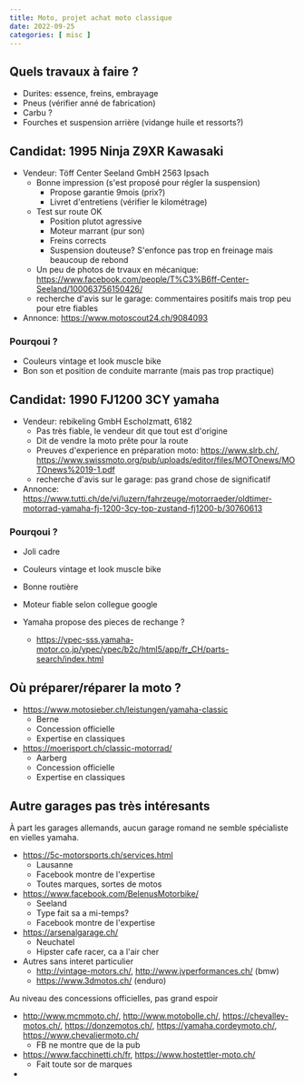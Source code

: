 ```yaml
---
title: Moto, projet achat moto classique
date: 2022-09-25
categories: [ misc ]
---
```


## Quels travaux à faire ?

* Durites: essence, freins, embrayage
* Pneus (vérifier anné de fabrication)
* Carbu ?
* Fourches et suspension arrière (vidange huile et ressorts?)

## Candidat: 1995 Ninja Z9XR Kawasaki

* Vendeur: Töff Center Seeland GmbH 2563 Ipsach
  * Bonne impression (s'est proposé pour régler la suspension)
    * Propose garantie 9mois (prix?)
    * Livret d'entretiens (vérifier le kilométrage)
  * Test sur route OK
    * Position plutot agressive
    * Moteur marrant (pur son)
    * Freins corrects
    * Suspension douteuse? S'enfonce pas trop en freinage mais beaucoup de rebond
  * Un peu de photos de trvaux en mécanique: https://www.facebook.com/people/T%C3%B6ff-Center-Seeland/100063756150426/
  * recherche d'avis sur le garage: commentaires positifs mais trop peu pour etre fiables
* Annonce: https://www.motoscout24.ch/9084093

### Pourqoui ?

* Couleurs vintage et look muscle bike
* Bon son et position de conduite marrante (mais pas trop practique)

## Candidat: 1990 FJ1200 3CY yamaha

* Vendeur: rebikeling GmbH Escholzmatt, 6182
  * Pas très fiable, le vendeur dit que tout est d'origine
  * Dit de vendre la moto prête pour la route
  * Preuves d'experience en préparation moto: https://www.slrb.ch/, https://www.swissmoto.org/pub/uploads/editor/files/MOTOnews/MOTOnews%2019-1.pdf
  * recherche d'avis sur le garage: pas grand chose de significatif
* Annonce: https://www.tutti.ch/de/vi/luzern/fahrzeuge/motorraeder/oldtimer-motorrad-yamaha-fj-1200-3cy-top-zustand-fj1200-b/30760613

### Pourqoui ?

* Joli cadre
* Couleurs vintage et look muscle bike
* Bonne routière
* Moteur fiable selon collegue google

* Yamaha propose des pieces de rechange ?
  * https://ypec-sss.yamaha-motor.co.jp/ypec/ypec/b2c/html5/app/fr_CH/parts-search/index.html

## Où préparer/réparer la moto ?

* https://www.motosieber.ch/leistungen/yamaha-classic
  * Berne
  * Concession officielle
  * Expertise en classiques
* https://moerisport.ch/classic-motorrad/
  * Aarberg
  * Concession officielle
  * Expertise en classiques


## Autre garages pas très intéresants

À part les garages allemands, aucun garage romand ne semble spécialiste en vielles yamaha.

* https://5c-motorsports.ch/services.html
  * Lausanne
  * Facebook montre de l'expertise
  * Toutes marques, sortes de motos
* https://www.facebook.com/BelenusMotorbike/
  * Seeland
  * Type fait sa a mi-temps?
  * Facebook montre de l'expertise
* https://arsenalgarage.ch/
  * Neuchatel
  * Hipster cafe racer, ca a l'air cher
* Autres sans interet particulier
  * http://vintage-motors.ch/, http://www.jvperformances.ch/ (bmw)
  * https://www.3dmotos.ch/ (enduro)

Au niveau des concessions officielles, pas grand espoir

* http://www.mcmmoto.ch/, http://www.motobolle.ch/, https://chevalley-motos.ch/, https://donzemotos.ch/, https://yamaha.cordeymoto.ch/, https://www.chevaliermoto.ch/
  * FB ne montre que de la pub
* https://www.facchinetti.ch/fr, https://www.hostettler-moto.ch/
  * Fait toute sor de marques
* 

